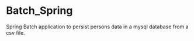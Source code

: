 # Batch_Spring
Spring Batch application to persist persons data in a mysql database from a csv file.
